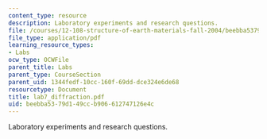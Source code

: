 ```yaml
---
content_type: resource
description: Laboratory experiments and research questions.
file: /courses/12-108-structure-of-earth-materials-fall-2004/beebba5379d149ccb906612747126e4c_lab7_diffraction.pdf
file_type: application/pdf
learning_resource_types:
- Labs
ocw_type: OCWFile
parent_title: Labs
parent_type: CourseSection
parent_uid: 1344fedf-10cc-160f-69dd-dce324e6de68
resourcetype: Document
title: lab7_diffraction.pdf
uid: beebba53-79d1-49cc-b906-612747126e4c
---
```

Laboratory experiments and research questions.

